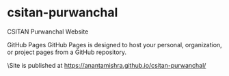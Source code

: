 # csitan-purwanchal
CSITAN Purwanchal Website

GitHub Pages
GitHub Pages is designed to host your personal, organization, or project pages from a GitHub repository.

\\Site is published at https://anantamishra.github.io/csitan-purwanchal/
